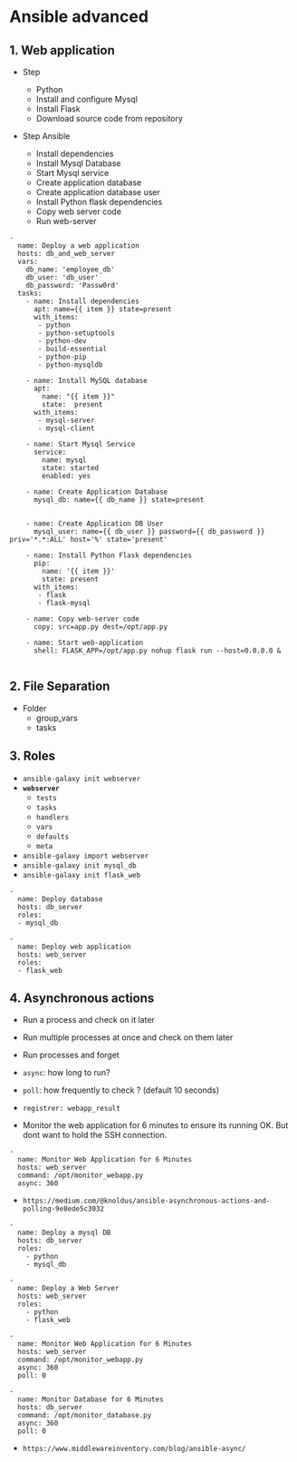 # Ansible advanced
## 1. Web application
- Step
    + Python
    + Install and configure Mysql 
    + Install Flask
    + Download source code from repository

- Step Ansible
    + Install dependencies
    + Install Mysql Database
    + Start Mysql service
    + Create application database
    + Create application database user
    + Install Python flask dependencies
    + Copy web server code
    + Run web-server

```
-
  name: Deploy a web application
  hosts: db_and_web_server
  vars:
    db_name: 'employee_db'
    db_user: 'db_user'
    db_password: 'Passw0rd'
  tasks:
    - name: Install dependencies
      apt: name={{ item }} state=present
      with_items:
       - python
       - python-setuptools
       - python-dev
       - build-essential
       - python-pip
       - python-mysqldb

    - name: Install MySQL database
      apt:
        name: "{{ item }}"
        state:  present
      with_items:
       - mysql-server
       - mysql-client

    - name: Start Mysql Service
      service:
        name: mysql
        state: started
        enabled: yes

    - name: Create Application Database
      mysql_db: name={{ db_name }} state=present


    - name: Create Application DB User
      mysql_user: name={{ db_user }} password={{ db_password }} priv='*.*:ALL' host='%' state='present'

    - name: Install Python Flask dependencies
      pip:
        name: '{{ item }}'
        state: present
      with_items:
       - flask
       - flask-mysql

    - name: Copy web-server code
      copy: src=app.py dest=/opt/app.py

    - name: Start web-application
      shell: FLASK_APP=/opt/app.py nohup flask run --host=0.0.0.0 &
      
```

## 2. File Separation
- Folder
    - group_vars
    - tasks

## 3. Roles
- `ansible-galaxy init webserver`
- **`webserver`**
  + `tests`
  + `tasks`
  + `handlers`
  + `vars`
  + `defaults`
  + `meta`
- `ansible-galaxy import webserver`
- `ansible-galaxy init mysql_db`
- `ansible-galaxy init flask_web`

```
- 
  name: Deploy database
  hosts: db_server
  roles:
  - mysql_db

- 
  name: Deploy web application
  hosts: web_server
  roles: 
  - flask_web
```

## 4. Asynchronous actions
- Run a process and check on it later
- Run multiple processes at once and check on them later
- Run processes and forget
- `async`: how long to run?
- `poll`: how frequently to check ? (default 10 seconds)
- `registrer: webapp_result`

-  Monitor the web application for 6 minutes to ensure its running OK. But dont want to hold the SSH connection. 

  ```
  -
    name: Monitor Web Application for 6 Minutes
    hosts: web_server
    command: /opt/monitor_webapp.py
    async: 360
  ```

- `https://medium.com/@knoldus/ansible-asynchronous-actions-and-polling-9e8ede5c3032`

```
-
  name: Deploy a mysql DB
  hosts: db_server
  roles:
    - python
    - mysql_db

-
  name: Deploy a Web Server
  hosts: web_server
  roles:
    - python
    - flask_web

-
  name: Monitor Web Application for 6 Minutes
  hosts: web_server
  command: /opt/monitor_webapp.py
  async: 360
  poll: 0

-
  name: Monitor Database for 6 Minutes
  hosts: db_server
  command: /opt/monitor_database.py
  async: 360
  poll: 0
```

- `https://www.middlewareinventory.com/blog/ansible-async/`


